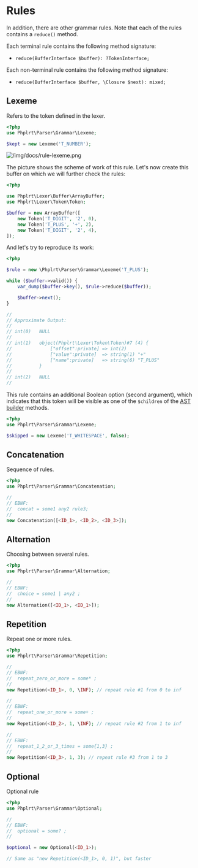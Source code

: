 # Rules

In addition, there are other grammar rules. Note that each of the rules 
contains a `reduce()` method.

Each terminal rule contains the following method signature:
- `reduce(BufferInterface $buffer): ?TokenInterface;`

Each non-terminal rule contains the following method signature:
- `reduce(BufferInterface $buffer, \Closure $next): mixed;`

## Lexeme

Refers to the token defined in the lexer.

```php
<?php
use Phplrt\Parser\Grammar\Lexeme;

$kept = new Lexeme('T_NUMBER');
```

![/img/docs/rule-lexeme.png](/img/docs/rule-lexeme.png)

The picture shows the scheme of work of this rule. Let's now create this buffer
on which we will further check the rules:

```php
<?php

use Phplrt\Lexer\Buffer\ArrayBuffer;
use Phplrt\Lexer\Token\Token;

$buffer = new ArrayBuffer([
    new Token('T_DIGIT', '2', 0),
    new Token('T_PLUS', '+', 2),
    new Token('T_DIGIT', '2', 4),
]);
```

And let's try to reproduce its work:

```php
<?php

$rule = new \Phplrt\Parser\Grammar\Lexeme('T_PLUS');

while ($buffer->valid()) {
    var_dump($buffer->key(), $rule->reduce($buffer));

    $buffer->next();
}

//
// Approximate Output:
//
// int(0)   NULL
//
// int(1)   object(Phplrt\Lexer\Token\Token)#7 (4) {
//              ["offset":private] => int(2)
//              ["value":private]  => string(1) "+"
//              ["name":private]   => string(6) "T_PLUS"
//          }
//
// int(2)   NULL
//
```

This rule contains an additional Boolean option (second argument), which 
indicates that this token will be visible as one of the `$children` of 
the [AST builder](/docs/parser/ast) methods.

```php
<?php
use Phplrt\Parser\Grammar\Lexeme;

$skipped = new Lexeme('T_WHITESPACE', false);
```

## Concatenation 

Sequence of rules.

```php
<?php
use Phplrt\Parser\Grammar\Concatenation;

//
// EBNF: 
//  concat = some1 any2 rule3;
//
new Concatenation([<ID_1>, <ID_2>, <ID_3>]);
```

## Alternation 

Choosing between several rules.

```php
<?php
use Phplrt\Parser\Grammar\Alternation;

//
// EBNF: 
//  choice = some1 | any2 ;
//
new Alternation([<ID_1>, <ID_1>]);
```

## Repetition

Repeat one or more rules.

```php
<?php
use Phplrt\Parser\Grammar\Repetition;

//
// EBNF:
//  repeat_zero_or_more = some* ;
//
new Repetition(<ID_1>, 0, \INF); // repeat rule #1 from 0 to inf

//
// EBNF: 
//  repeat_one_or_more = some+ ;
//
new Repetition(<ID_2>, 1, \INF); // repeat rule #2 from 1 to inf

//
// EBNF: 
//  repeat_1_2_or_3_times = some{1,3} ;
//
new Repetition(<ID_3>, 1, 3); // repeat rule #3 from 1 to 3
```

## Optional

Optional rule

```php
<?php
use Phplrt\Parser\Grammar\Optional;

//
// EBNF:
//  optional = some? ;
//

$optional = new Optional(<ID_1>);

// Same as "new Repetition(<ID_1>, 0, 1)", but faster
```

